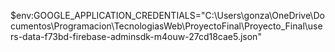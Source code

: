 $env:GOOGLE_APPLICATION_CREDENTIALS="C:\Users\gonza\OneDrive\Documentos\Programacion\TecnologiasWeb\ProyectoFinal\Proyecto_Final\users-data-f73bd-firebase-adminsdk-m4ouw-27cd18cae5.json"